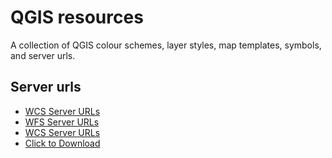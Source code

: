 # QGIS resources

A collection of QGIS colour schemes, layer styles, map templates, symbols, and server urls.

## Server urls
- [WCS Server URLs](server-urls/wcs_server.xml)
- [WFS Server URLs](server-urls/wfs_server.xml)
- [WCS Server URLs](server-urls/wms_server.xml)
- <a href="server-urls/wms_server.xml" download>Click to Download</a>
